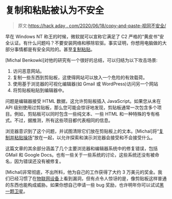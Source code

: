 # 复制和粘贴被认为不安全

> 原文:[https://hack aday . com/2020/06/18/copy-and-paste-视同不安全/](https://hackaday.com/2020/06/18/copy-and-paste-deemed-insecure/)

早在 Windows NT 称王的时候，微软就可以宣称它满足了 C2 严格的“黄皮书”安全认证。有什么问题吗？不要安装网络和移除软驱。事实证明，你想用电脑做的大部分事情都是有安全风险的。甚至[复制粘贴](https://research.securitum.com/the-curious-case-of-copy-paste/)。

[Michal Benkowki]对他的研究有一个很好的总结，可以归结为以下攻击场景:

1.  访问恶意网站。
2.  复制一些东西到剪贴板，这使得网站可以放入一个危险的有效载荷。
3.  使用基于浏览器的可视化编辑器(如 Gmail 或 WordPress)访问另一个网站
4.  将剪贴板粘贴到编辑器中。

问题是编辑器接受 HTML 数据，这允许剪贴板插入 JavaScript。如果您从未在 API 级别使用过剪贴板，那么您可能会惊讶地发现，剪贴板通常一次包含多个项目。例如，剪贴板可以同时包含一些纯文本、一些 HTML 和一种特殊的专有格式。不过，据推测，所有这些项目都代表相同的信息。

浏览器意识到了这个问题，并试图清除它们放在剪贴板上的文本。[Michal]将“[复制并粘贴操场](https://cdn.sekurak.pl/copy-paste/playground.html)”放在一起，以允许探索和演示浏览器会接受和不会接受什么。

这篇文章的其余部分涵盖了几个主要浏览器和编辑器系统中的修复错误，包括 GMail 和 Google Docs。也有一些关于一些系统的讨论，这些系统还没有被命名，因为错误还没有被修复。

[Michal]非常彻底，不出所料，他为自己的工作获得了大约 3 万美元的奖金。我们已经习惯了在[物联网设备](https://hackaday.com/2017/03/22/shut-the-backdoor-more-iot-cybersecurity/)上看到漏洞，但有点令人惊讶的是，像剪贴板这样普通的东西也能构成威胁。如果你想自己申请一些 bug 奖励，也许明年你可以试试[黑一颗卫星](https://hackaday.com/2020/04/30/the-unites-states-air-force-would-like-you-to-hack-into-their-satellite/)。